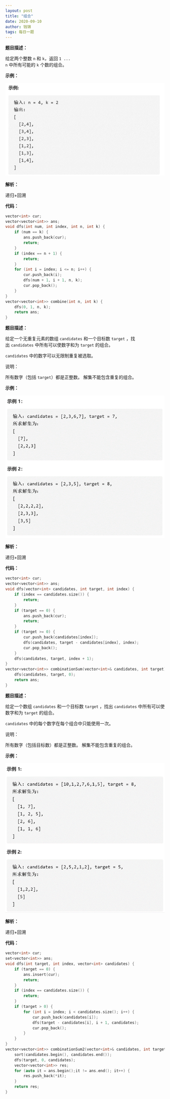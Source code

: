 ```yaml
---
layout: post
title: "组合"
date: 2020-09-10
author: 钱锦
tags: 每日一题
---
```


**题目描述：**

给定两个整数 <code>n</code> 和 <code>k</code>，返回 <code>1 ... n</code> 中所有可能的 <code>k</code> 个数的组合。

**示例：**

![示例](/assets/img/20200910_01.png "示例")

**解析：**

递归+回溯

**代码：**

```cpp
vector<int> cur;
vector<vector<int>> ans;
void dfs(int num, int index, int n, int k) {
    if (num == k) {
        ans.push_back(cur);
        return;
    }
    if (index == n + 1) {
        return;
    }
    for (int i = index; i <= n; i++) {
        cur.push_back(i);
        dfs(num + 1, i + 1, n, k);
        cur.pop_back();
    }
}
vector<vector<int>> combine(int n, int k) {
    dfs(0, 1, n, k);
    return ans;
}
```

**题目描述：**

给定一个无重复元素的数组 <code>candidates</code> 和一个目标数 <code>target</code> ，找出 <code>candidates</code> 中所有可以使数字和为 <code>target</code> 的组合。

<code>candidates</code> 中的数字可以无限制重复被选取。

说明：

所有数字（包括 <code>target</code>）都是正整数。
解集不能包含重复的组合。 

**示例：**

![示例](/assets/img/20200910_02.png "示例")

**解析：**

递归+回溯

**代码：**

```cpp
vector<int> cur;
vector<vector<int>> ans;
void dfs(vector<int> candidates, int target, int index) {
    if (index == candidates.size()) {
        return;
    }
    if (target == 0) {
        ans.push_back(cur);
        return;
    }
    if (target >= 0) {
        cur.push_back(candidates[index]);
        dfs(candidates, target - candidates[index], index);
        cur.pop_back();
    } 
    dfs(candidates, target, index + 1);
}
vector<vector<int>> combinationSum(vector<int>& candidates, int target) {
    dfs(candidates, target, 0);
    return ans;
}
```

**题目描述：**

给定一个数组 <code>candidates</code> 和一个目标数 <code>target</code> ，找出 <code>candidates</code> 中所有可以使数字和为 <code>target</code> 的组合。

<code>candidates</code> 中的每个数字在每个组合中只能使用一次。

说明：

所有数字（包括目标数）都是正整数。
解集不能包含重复的组合。

**示例：**

![示例](/assets/img/20200910_03.png "示例")

**解析：**

递归+回溯

**代码：**

```cpp
vector<int> cur;
set<vector<int>> ans;
void dfs(int target, int index, vector<int> candidates) {
    if (target == 0) {
        ans.insert(cur);
        return;
    }
    if (index == candidates.size()) {
        return;
    }
    if (target > 0) {
        for (int i = index; i < candidates.size(); i++) {
            cur.push_back(candidates[i]);
            dfs(target - candidates[i], i + 1, candidates);
            cur.pop_back();
        }
    }
}
vector<vector<int>> combinationSum2(vector<int>& candidates, int target) {
    sort(candidates.begin(), candidates.end());
    dfs(target, 0, candidates);
    vector<vector<int>> res;
    for (auto it = ans.begin();it != ans.end(); it++) {
        res.push_back(*it);
    }
    return res;
}
```